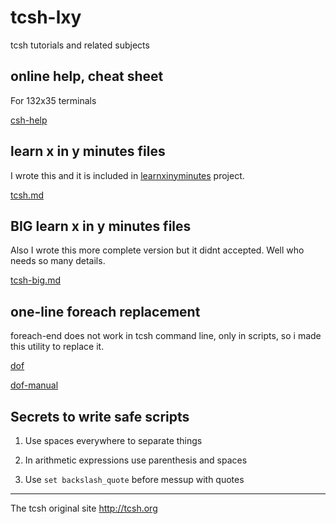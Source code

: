 # tcsh-lxy
tcsh tutorials and related subjects

## online help, cheat sheet
For 132x35 terminals

[csh-help](https://github.com/nereusx/tcsh-lxy/blob/master/csh-help)

## learn x in y minutes files
I wrote this and it is included in [learnxinyminutes](https://learnxinyminutes.com/) project.

[tcsh.md](https://github.com/nereusx/tcsh-lxy/blob/master/tcsh.md)

## BIG learn x in y minutes files
Also I wrote this more complete version but it didnt accepted.
Well who needs so many details.

[tcsh-big.md](https://github.com/nereusx/tcsh-lxy/blob/master/tcsh-big.md)

## one-line foreach replacement
foreach-end does not work in tcsh command line, only in scripts,
so i made this utility to replace it.

[dof](https://github.com/nereusx/unix-utils/tree/master/dof)

[dof-manual](https://github.com/nereusx/unix-utils/blob/master/dof/dof.pdf)

## Secrets to write safe scripts

1. Use spaces everywhere to separate things

2. In arithmetic expressions use parenthesis and spaces

3. Use `set backslash_quote` before messup with quotes

---

The tcsh original site
http://tcsh.org
